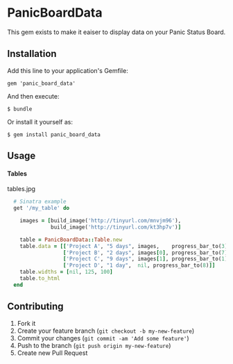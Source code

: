 # PanicBoardData

This gem exists to make it eaiser to display data on your Panic Status Board.

## Installation

Add this line to your application's Gemfile:

    gem 'panic_board_data'

And then execute:

    $ bundle

Or install it yourself as:

    $ gem install panic_board_data

## Usage

#### Tables

tables.jpg

````ruby
  # Sinatra example
  get '/my_table' do

    images = [build_image('http://tinyurl.com/mnvjm96'),
              build_image('http://tinyurl.com/kt3hp7v')]

    table = PanicBoardData::Table.new
    table.data = [['Project A', "5 days", images,    progress_bar_to(3)], 
                  ['Project B', "2 days", images[0], progress_bar_to(7)],
                  ['Project C', "9 days", images[1], progress_bar_to(1)],
                  ['Project D', "1 day",  nil, progress_bar_to(8)]]
    table.widths = [nil, 125, 100]
    table.to_html
  end
````

## Contributing

1. Fork it
2. Create your feature branch (`git checkout -b my-new-feature`)
3. Commit your changes (`git commit -am 'Add some feature'`)
4. Push to the branch (`git push origin my-new-feature`)
5. Create new Pull Request
